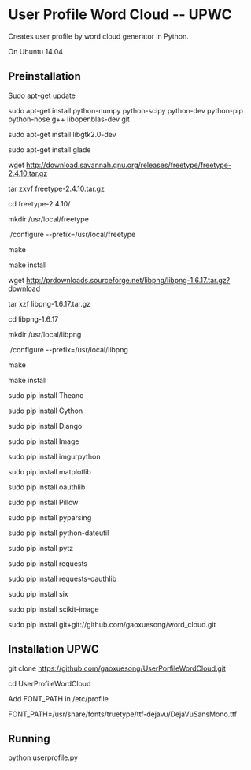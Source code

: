 User Profile Word Cloud -- UPWC
==========
Creates user profile by word cloud generator in Python.

On Ubuntu 14.04
## Preinstallation
Sudo apt-get update

sudo apt-get install python-numpy python-scipy python-dev python-pip python-nose g++ libopenblas-dev git

sudo apt-get install libgtk2.0-dev

sudo apt-get install glade


wget http://download.savannah.gnu.org/releases/freetype/freetype-2.4.10.tar.gz

tar zxvf freetype-2.4.10.tar.gz

cd freetype-2.4.10/

mkdir /usr/local/freetype

 ./configure --prefix=/usr/local/freetype
 
make 

make install


wget http://prdownloads.sourceforge.net/libpng/libpng-1.6.17.tar.gz?download

tar xzf libpng-1.6.17.tar.gz

cd libpng-1.6.17

mkdir /usr/local/libpng

./configure --prefix=/usr/local/libpng

make 

make install


sudo pip install Theano

sudo pip install Cython

sudo pip install Django

sudo pip install Image

sudo pip install imgurpython

sudo pip install matplotlib

sudo pip install oauthlib

sudo pip install Pillow

sudo pip install pyparsing

sudo pip install python-dateutil

sudo pip install pytz

sudo pip install requests

sudo pip install requests-oauthlib

sudo pip install six

sudo pip install scikit-image


sudo pip install git+git://github.com/gaoxuesong/word_cloud.git

## Installation UPWC
git clone https://github.com/gaoxuesong/UserPorfileWordCloud.git 

cd UserProfileWordCloud


Add FONT_PATH in /etc/profile

FONT_PATH=/usr/share/fonts/truetype/ttf-dejavu/DejaVuSansMono.ttf

## Running
python userprofile.py

